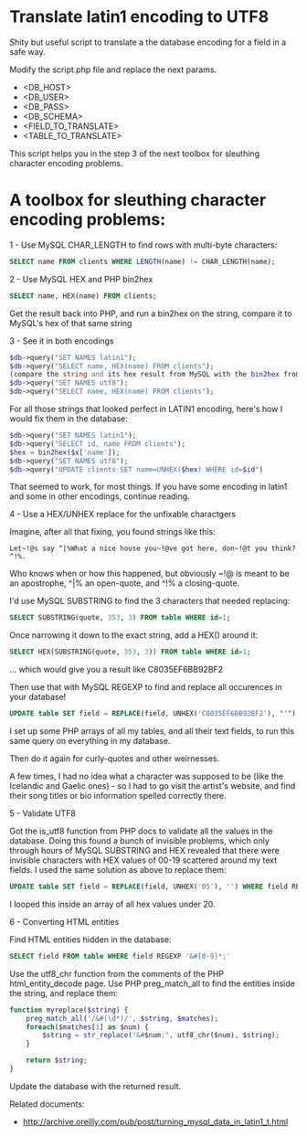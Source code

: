 Translate latin1 encoding to UTF8
=================================

Shity but useful script to translate a the database encoding for a field in a safe way.

Modify the script.php file and replace the next params.

* \<DB_HOST\>
* \<DB_USER\>
* \<DB_PASS\>
* \<DB_SCHEMA\>
* \<FIELD_TO_TRANSLATE\>
* \<TABLE_TO_TRANSLATE\>

This script helps you in the step 3 of the next toolbox for sleuthing character encoding problems.

A toolbox for sleuthing character encoding problems:
====================================================

1 - Use MySQL CHAR_LENGTH to find rows with multi-byte characters:

```SQL
SELECT name FROM clients WHERE LENGTH(name) != CHAR_LENGTH(name);
```

2 - Use MySQL HEX and PHP bin2hex

```SQL
SELECT name, HEX(name) FROM clients;
```

Get the result back into PHP, and run a bin2hex on the string, compare it to MySQL's hex of that same string

3 - See it in both encodings

```PHP
$db->query("SET NAMES latin1");
$db->query("SELECT name, HEX(name) FROM clients");
(compare the string and its hex result from MySQL with the bin2hex from PHP)
$db->query("SET NAMES utf8");
$db->query("SELECT name, HEX(name) FROM clients");
```

For all those strings that looked perfect in LATIN1 encoding, here's how I would fix them in the database:

```PHP
$db->query("SET NAMES latin1");
$db->query("SELECT id, name FROM clients");
$hex = bin2hex($x['name']);
$db->query("SET NAMES utf8");
$db->query("UPDATE clients SET name=UNHEX($hex) WHERE id=$id")
```

That seemed to work, for most things. If you have some encoding in latin1 and some in other encodings, continue reading.

4 - Use a HEX/UNHEX replace for the unfixable charactgers

Imagine, after all that fixing, you found strings like this:

```TXT
Let~!@s say ^|%What a nice house you~!@ve got here, don~!@t you think?^!%.
```

Who knows when or how this happened, but obviously ~!@ is meant to be an apostrophe, ^|% an open-quote, and ^!% a closing-quote.

I'd use MySQL SUBSTRING to find the 3 characters that needed replacing:

```SQL
SELECT SUBSTRING(quote, 353, 3) FROM table WHERE id=1;
```

Once narrowing it down to the exact string, add a HEX() around it:

```SQL
SELECT HEX(SUBSTRING(quote, 353, 3)) FROM table WHERE id=1;
```

... which would give you a result like C8035EF6BB92BF2

Then use that with MySQL REGEXP to find and replace all occurences in your database!

```SQL
UPDATE table SET field = REPLACE(field, UNHEX('C8035EF6BB92BF2'), "'") WHERE field REGEXP UNHEX('C8035EF6BB92BF2');
```

I set up some PHP arrays of all my tables, and all their text fields, to run this same query on everything in my database.

Then do it again for curly-quotes and other weirnesses.

A few times, I had no idea what a character was supposed to be (like the Icelandic and Gaelic ones) - so I had to go visit the artist's website, and find their song titles or bio information spelled correctly there.

5 - Validate UTF8

Got the is_utf8 function from PHP docs to validate all the values in the database.
Doing this found a bunch of invisible problems, which only through hours of MySQL SUBSTRING and HEX revealed that there were invisible characters with HEX values of 00-19 scattered around my text fields.
I used the same solution as above to replace them:

```SQL
UPDATE table SET field = REPLACE(field, UNHEX('05'), '') WHERE field REGEXP UNHEX('05');
```

I looped this inside an array of all hex values under 20.

6 - Converting HTML entities

Find HTML entities hidden in the database:

```SQL
SELECT field FROM table WHERE field REGEXP '&#[0-9]*;'
```

Use the utf8_chr function from the comments of the PHP html_entity_decode page.
Use PHP preg_match_all to find the entities inside the string, and replace them:

```PHP
function myreplace($string) {
    preg_match_all('/&#(\d*)/', $string, $matches);
    foreach($matches[1] as $num) {
        $string = str_replace("&#$num;", utf8_chr($num), $string);
    }

    return $string;
}
```

Update the database with the returned result.

Related documents:

* http://archive.oreilly.com/pub/post/turning_mysql_data_in_latin1_t.html
